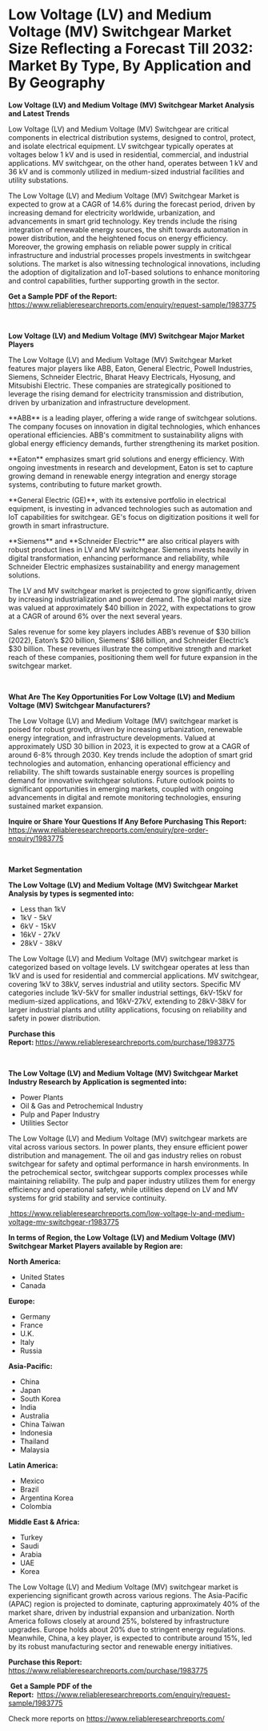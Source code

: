 <p><h1>Low Voltage (LV) and Medium Voltage (MV) Switchgear Market Size Reflecting a Forecast Till 2032: Market By Type, By Application and By Geography</h1></p><p><strong>Low Voltage (LV) and Medium Voltage (MV) Switchgear Market Analysis and Latest Trends</strong></p>
<p><p>Low Voltage (LV) and Medium Voltage (MV) Switchgear are critical components in electrical distribution systems, designed to control, protect, and isolate electrical equipment. LV switchgear typically operates at voltages below 1 kV and is used in residential, commercial, and industrial applications. MV switchgear, on the other hand, operates between 1 kV and 36 kV and is commonly utilized in medium-sized industrial facilities and utility substations. </p><p>The Low Voltage (LV) and Medium Voltage (MV) Switchgear Market is expected to grow at a CAGR of 14.6% during the forecast period, driven by increasing demand for electricity worldwide, urbanization, and advancements in smart grid technology. Key trends include the rising integration of renewable energy sources, the shift towards automation in power distribution, and the heightened focus on energy efficiency. Moreover, the growing emphasis on reliable power supply in critical infrastructure and industrial processes propels investments in switchgear solutions. The market is also witnessing technological innovations, including the adoption of digitalization and IoT-based solutions to enhance monitoring and control capabilities, further supporting growth in the sector.</p></p>
<p><strong>Get a Sample PDF of the Report:&nbsp;</strong> <a href="https://www.reliableresearchreports.com/enquiry/request-sample/1983775?utm_campaign=2279&utm_medium=2&utm_source=Github&utm_content=ia&utm_term=07042025&utm_id=low-voltage-lv-and-medium-voltage-mv-switchgear">https://www.reliableresearchreports.com/enquiry/request-sample/1983775</a></p>
<p>&nbsp;</p>
<p><strong>Low Voltage (LV) and Medium Voltage (MV) Switchgear Major Market Players</strong></p>
<p><p>The Low Voltage (LV) and Medium Voltage (MV) Switchgear Market features major players like ABB, Eaton, General Electric, Powell Industries, Siemens, Schneider Electric, Bharat Heavy Electricals, Hyosung, and Mitsubishi Electric. These companies are strategically positioned to leverage the rising demand for electricity transmission and distribution, driven by urbanization and infrastructure development.</p><p>**ABB** is a leading player, offering a wide range of switchgear solutions. The company focuses on innovation in digital technologies, which enhances operational efficiencies. ABB's commitment to sustainability aligns with global energy efficiency demands, further strengthening its market position.</p><p>**Eaton** emphasizes smart grid solutions and energy efficiency. With ongoing investments in research and development, Eaton is set to capture growing demand in renewable energy integration and energy storage systems, contributing to future market growth.</p><p>**General Electric (GE)**, with its extensive portfolio in electrical equipment, is investing in advanced technologies such as automation and IoT capabilities for switchgear. GE's focus on digitization positions it well for growth in smart infrastructure.</p><p>**Siemens** and **Schneider Electric** are also critical players with robust product lines in LV and MV switchgear. Siemens invests heavily in digital transformation, enhancing performance and reliability, while Schneider Electric emphasizes sustainability and energy management solutions.</p><p>The LV and MV switchgear market is projected to grow significantly, driven by increasing industrialization and power demand. The global market size was valued at approximately $40 billion in 2022, with expectations to grow at a CAGR of around 6% over the next several years.</p><p>Sales revenue for some key players includes ABB’s revenue of $30 billion (2022), Eaton’s $20 billion, Siemens’ $86 billion, and Schneider Electric’s $30 billion. These revenues illustrate the competitive strength and market reach of these companies, positioning them well for future expansion in the switchgear market.</p></p>
<p>&nbsp;</p>
<p><strong>What Are The Key Opportunities For Low Voltage (LV) and Medium Voltage (MV) Switchgear Manufacturers?</strong></p>
<p><p>The Low Voltage (LV) and Medium Voltage (MV) switchgear market is poised for robust growth, driven by increasing urbanization, renewable energy integration, and infrastructure developments. Valued at approximately USD 30 billion in 2023, it is expected to grow at a CAGR of around 6-8% through 2030. Key trends include the adoption of smart grid technologies and automation, enhancing operational efficiency and reliability. The shift towards sustainable energy sources is propelling demand for innovative switchgear solutions. Future outlook points to significant opportunities in emerging markets, coupled with ongoing advancements in digital and remote monitoring technologies, ensuring sustained market expansion.</p></p>
<p><strong>Inquire or Share Your Questions If Any Before Purchasing This Report:</strong> <a href="https://www.reliableresearchreports.com/enquiry/pre-order-enquiry/1983775?utm_campaign=2279&utm_medium=2&utm_source=Github&utm_content=ia&utm_term=07042025&utm_id=low-voltage-lv-and-medium-voltage-mv-switchgear">https://www.reliableresearchreports.com/enquiry/pre-order-enquiry/1983775</a></p>
<p>&nbsp;</p>
<p><strong>Market Segmentation</strong></p>
<p><strong>The Low Voltage (LV) and Medium Voltage (MV) Switchgear Market Analysis by types is segmented into:</strong></p>
<p><ul><li>Less than 1kV</li><li>1kV - 5kV</li><li>6kV - 15kV</li><li>16kV - 27kV</li><li>28kV - 38kV</li></ul></p>
<p><p>The Low Voltage (LV) and Medium Voltage (MV) switchgear market is categorized based on voltage levels. LV switchgear operates at less than 1kV and is used for residential and commercial applications. MV switchgear, covering 1kV to 38kV, serves industrial and utility sectors. Specific MV categories include 1kV-5kV for smaller industrial settings, 6kV-15kV for medium-sized applications, and 16kV-27kV, extending to 28kV-38kV for larger industrial plants and utility applications, focusing on reliability and safety in power distribution.</p></p>
<p><strong>Purchase this Report:&nbsp;</strong><a href="https://www.reliableresearchreports.com/purchase/1983775?utm_campaign=2279&utm_medium=2&utm_source=Github&utm_content=ia&utm_term=07042025&utm_id=low-voltage-lv-and-medium-voltage-mv-switchgear">https://www.reliableresearchreports.com/purchase/1983775</a></p>
<p>&nbsp;</p>
<p><strong>The Low Voltage (LV) and Medium Voltage (MV) Switchgear Market Industry Research by Application is segmented into:</strong></p>
<p><ul><li>Power Plants</li><li>Oil & Gas and Petrochemical Industry</li><li>Pulp and Paper Industry</li><li>Utilities Sector</li></ul></p>
<p><p>The Low Voltage (LV) and Medium Voltage (MV) switchgear markets are vital across various sectors. In power plants, they ensure efficient power distribution and management. The oil and gas industry relies on robust switchgear for safety and optimal performance in harsh environments. In the petrochemical sector, switchgear supports complex processes while maintaining reliability. The pulp and paper industry utilizes them for energy efficiency and operational safety, while utilities depend on LV and MV systems for grid stability and service continuity.</p></p>
<p><a href="https://www.reliableresearchreports.com/low-voltage-lv-and-medium-voltage-mv-switchgear-r1983775?utm_campaign=2279&utm_medium=2&utm_source=Github&utm_content=ia&utm_term=07042025&utm_id=low-voltage-lv-and-medium-voltage-mv-switchgear">&nbsp;https://www.reliableresearchreports.com/low-voltage-lv-and-medium-voltage-mv-switchgear-r1983775</a></p>
<p><strong>In terms of Region, the Low Voltage (LV) and Medium Voltage (MV) Switchgear Market Players available by Region are:</strong></p>
<p>
    <p> <strong> North America: </strong>
        <ul>
            <li>United States</li>
            <li>Canada</li>
        </ul>
        </p> 
    <p> <strong> Europe: </strong>
        <ul>
            <li>Germany</li>
            <li>France</li>
            <li>U.K.</li>
            <li>Italy</li>
            <li>Russia</li>
        </ul>
        </p> 
    <p> <strong> Asia-Pacific: </strong>
        <ul>
            <li>China</li>
            <li>Japan</li>
            <li>South Korea</li>
            <li>India</li>
            <li>Australia</li>
            <li>China Taiwan</li>
            <li>Indonesia</li>
            <li>Thailand</li>
            <li>Malaysia</li>
        </ul>
        </p> 
    <p> <strong> Latin America: </strong>
        <ul>
            <li>Mexico</li>
            <li>Brazil</li>
            <li>Argentina Korea</li>
            <li>Colombia</li>
        </ul>
        </p> 
    <p> <strong> Middle East & Africa: </strong>
        <ul>
            <li>Turkey</li>
            <li>Saudi</li>
            <li>Arabia</li>
            <li>UAE</li>
            <li>Korea</li>
        </ul>
    </p>
    </p>
<p><p>The Low Voltage (LV) and Medium Voltage (MV) switchgear market is experiencing significant growth across various regions. The Asia-Pacific (APAC) region is projected to dominate, capturing approximately 40% of the market share, driven by industrial expansion and urbanization. North America follows closely at around 25%, bolstered by infrastructure upgrades. Europe holds about 20% due to stringent energy regulations. Meanwhile, China, a key player, is expected to contribute around 15%, led by its robust manufacturing sector and renewable energy initiatives.</p></p>
<p><strong>Purchase this Report: </strong><a href="https://www.reliableresearchreports.com/purchase/1983775?utm_campaign=2279&utm_medium=2&utm_source=Github&utm_content=ia&utm_term=07042025&utm_id=low-voltage-lv-and-medium-voltage-mv-switchgear">https://www.reliableresearchreports.com/purchase/1983775</a></p>
<p>&nbsp;<strong>Get a Sample PDF of the Report:&nbsp;&nbsp;</strong><a href="https://www.reliableresearchreports.com/enquiry/request-sample/1983775?utm_campaign=2279&utm_medium=2&utm_source=Github&utm_content=ia&utm_term=07042025&utm_id=low-voltage-lv-and-medium-voltage-mv-switchgear">https://www.reliableresearchreports.com/enquiry/request-sample/1983775</a></p>
<p><strong></strong></p>
<p>Check more reports on <a href="https://www.reliableresearchreports.com/?utm_campaign=2279&utm_medium=2&utm_source=Github&utm_content=ia&utm_term=07042025&utm_id=low-voltage-lv-and-medium-voltage-mv-switchgear">https://www.reliableresearchreports.com/</a></p>